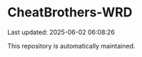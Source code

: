 # CheatBrothers-WRD

Last updated: 2025-06-02 06:08:26

This repository is automatically maintained.
